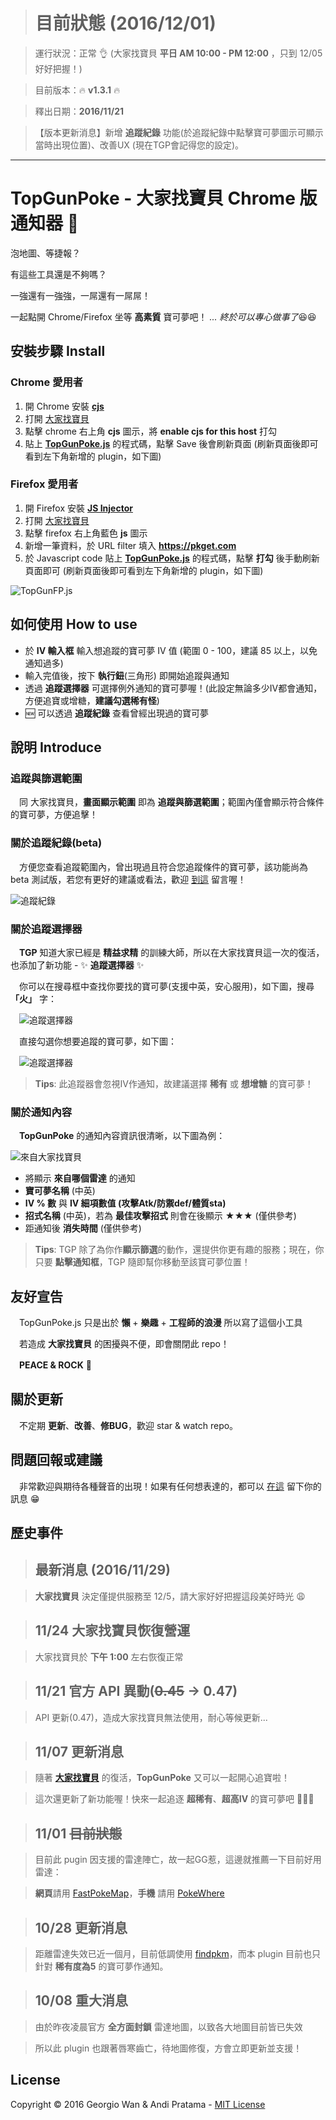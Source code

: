 > # 目前狀態 (2016/12/01)

> 運行狀況：正常 :ok_hand: (大家找寶貝 **平日 AM 10:00 - PM 12:00** ，只到 12/05 好好把握！)

> 目前版本：:fire: **v1.3.1** :fire:

> 釋出日期：**2016/11/21**

> 【版本更新消息】新增 **追蹤紀錄** 功能(於追蹤紀錄中點擊寶可夢圖示可顯示當時出現位置)、改善UX (現在TGP會記得您的設定)。

---

# TopGunPoke - 大家找寶貝 Chrome 版通知器 :loudspeaker:

泡地圖、等捷報？

有這些工具還是不夠嗎？

一強還有一強強，一屌還有一屌屌！

一起點開 Chrome/Firefox 坐等 **高素質** 寶可夢吧！ *... 終於可以專心做事了*:laughing::laughing:

## 安裝步驟 Install

### Chrome 愛用者

1. 開 Chrome 安裝 [**cjs**](https://chrome.google.com/webstore/detail/custom-javascript-for-web/poakhlngfciodnhlhhgnaaelnpjljija)
2. 打開 [大家找寶貝](https://pkget.com/)
3. 點擊 chrome 右上角 **cjs** 圖示，將 **enable cjs for this host** 打勾
4. 貼上 [**TopGunPoke.js**](https://github.com/GeorgioWan/TopGunPoke.js/blob/master/TopGunPoke.js) 的程式碼，點擊 Save 後會刷新頁面 (刷新頁面後即可看到左下角新增的 plugin，如下圖)

### Firefox 愛用者

1. 開 Firefox 安裝 [**JS Injector**](https://addons.mozilla.org/zh-TW/firefox/addon/js-injector/)
2. 打開 [大家找寶貝](https://pkget.com/)
3. 點擊 firefox 右上角藍色 **js** 圖示
4. 新增一筆資料，於 URL filter 填入 **https://pkget.com**
5. 於 Javascript code 貼上 [**TopGunPoke.js**](https://github.com/GeorgioWan/TopGunPoke.js/blob/master/TopGunPoke.js) 的程式碼，點擊 **打勾** 後手動刷新頁面即可 (刷新頁面後即可看到左下角新增的 plugin，如下圖)

![TopGunFP.js](http://i.imgur.com/tyeM0Ij.png)

## 如何使用 How to use

* 於 **IV 輸入框** 輸入想追蹤的寶可夢 IV 值 (範圍 0 - 100，建議 85 以上，以免通知過多)
* 輸入完值後，按下 **執行鈕**(三角形) 即開始追蹤與通知
* 透過 **追蹤選擇器** 可選擇例外通知的寶可夢喔！(此設定無論多少IV都會通知，方便追寶或增糖，**建議勾選稀有怪**)
* :new: 可以透過 **追蹤紀錄** 查看曾經出現過的寶可夢

## 說明 Introduce

### 追蹤與篩選範圍

　同 大家找寶貝，**畫面顯示範圍** 即為 **追蹤與篩選範圍**；範圍內僅會顯示符合條件的寶可夢，方便追擊！

### 關於追蹤紀錄(beta)

　方便您查看追蹤範圍內，曾出現過且符合您追蹤條件的寶可夢，該功能尚為 beta 測試版，若您有更好的建議或看法，歡迎 [到這](https://github.com/GeorgioWan/TopGunPoke.js/issues/5) 留言喔！
 
![追蹤紀錄](http://i.imgur.com/0EH2Yyd.png)

### 關於追蹤選擇器

　**TGP** 知道大家已經是 **精益求精** 的訓練大師，所以在大家找寶貝這一次的復活，也添加了新功能 - :sparkles: **追蹤選擇器** :sparkles:
 
　你可以在搜尋框中查找你要找的寶可夢(支援中英，安心服用)，如下圖，搜尋 **「火」** 字：
 
　![追蹤選擇器](http://i.imgur.com/WkFYxg3.png)
 
　直接勾選你想要追蹤的寶可夢，如下圖：
 
　![追蹤選擇器](http://i.imgur.com/upCnx3l.png)
 
> **Tips**: 此追蹤器會忽視IV作通知，故建議選擇 **稀有** 或 **想增糖** 的寶可夢！

### 關於通知內容
 
　**TopGunPoke** 的通知內容資訊很清晰，以下圖為例：
 
![來自大家找寶貝](http://i.imgur.com/BLplz70.png)

* 將顯示 **來自哪個雷達** 的通知
* **寶可夢名稱** (中英)
* **IV % 數** 與 **IV 細項數值 (攻擊Atk/防禦def/體質sta)**
* **招式名稱** (中英)，若為 **最佳攻擊招式** 則會在後顯示 ★★★ (僅供參考)
* 距通知後 **消失時間** (僅供參考)

> **Tips**: TGP 除了為你作**顯示篩選**的動作，還提供你更有趣的服務；現在，你只要 **點擊通知框**，TGP 隨即幫你移動至該寶可夢位置！

## 友好宣告

　TopGunPoke.js 只是出於 **懶** + **樂趣** + **工程師的浪漫** 所以寫了這個小工具
 
　若造成 **大家找寶貝** 的困擾與不便，即會關閉此 repo！
 
　**PEACE & ROCK** :metal:

## 關於更新

　不定期 **更新**、**改善**、**修BUG**，歡迎 star & watch repo。
 
## 問題回報或建議

　非常歡迎與期待各種聲音的出現！如果有任何想表達的，都可以 [在這](https://github.com/GeorgioWan/TopGunPoke.js/issues/3) 留下你的訊息 :grin:

## 歷史事件

> ## 最新消息 (2016/11/29)

> **大家找寶貝** 決定僅提供服務至 12/5，請大家好好把握這段美好時光 :weary:

> ## 11/24 大家找寶貝恢復營運

> 大家找寶貝於 **下午 1:00** 左右恢復正常

> ## 11/21 官方 API 異動(~~0.45~~ → 0.47)

> API 更新(0.47)，造成大家找寶貝無法使用，耐心等候更新...

> ## 11/07 更新消息

> 隨著 [**大家找寶貝**](https://pkget.com/) 的復活，**TopGunPoke** 又可以一起開心追寶啦！

> 這次還更新了新功能喔！快來一起追逐 **超稀有**、**超高IV** 的寶可夢吧 :tada::tada::tada:

> ## 11/01 ~~目前狀態~~

> 目前此 pugin 因支援的雷達陣亡，故一起GG惹，這邊就推薦一下目前好用雷達：
  
> **網頁**請用 [FastPokeMap](https://fastpokemap.se/beta/)，**手機** 請用 [PokeWhere](http://pokewhere.co/?utm_source=fb&utm_medium=apost-tw)

> ## 10/28 更新消息

> 距離雷達失效已近一個月，目前低調使用 [findpkm](https://findpkm.com/)，而本 plugin 目前也只針對 **稀有度為5** 的寶可夢作通知。

> ## 10/08 重大消息

> 由於昨夜凌晨官方 **全方面封鎖** 雷達地圖，以致各大地圖目前皆已失效

> 所以此 plugin 也跟著唇寒齒亡，待地圖修復，方會立即更新並支援！

## License

Copyright © 2016 Georgio Wan & Andi Pratama - [MIT License](https://github.com/GeorgioWan/TopGun56.js/blob/master/LICENSE)
